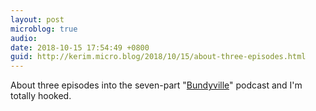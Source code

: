 ```yaml
---
layout: post
microblog: true
audio: 
date: 2018-10-15 17:54:49 +0800
guid: http://kerim.micro.blog/2018/10/15/about-three-episodes.html
---
```

About three episodes into the seven-part "[Bundyville](https://www.newyorker.com/recommends/listen/bundyville)" podcast and I'm totally hooked. 
